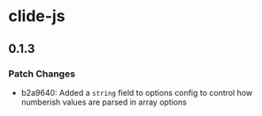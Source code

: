 # clide-js

## 0.1.3

### Patch Changes

- b2a9640: Added a `string` field to options config to control how numberish values are parsed in array options
